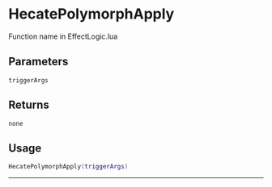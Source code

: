 # HecatePolymorphApply
Function name in EffectLogic.lua
## Parameters
`triggerArgs`
## Returns
`none`
## Usage
```lua
HecatePolymorphApply(triggerArgs)
```
---
